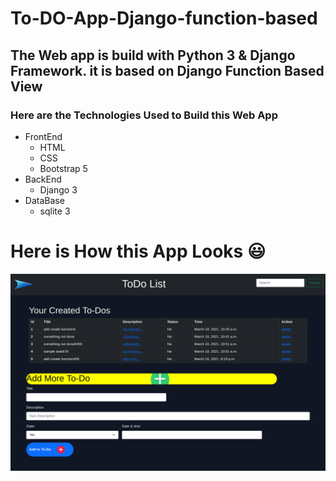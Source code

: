 # To-DO-App-Django-function-based

## The Web app is build with Python 3 & Django Framework. it is based on Django Function Based View ##

### Here are the Technologies Used to Build this Web App ###
- FrontEnd
  - HTML
  - CSS
  - Bootstrap 5
- BackEnd
  - Django 3
- DataBase
  - sqlite 3
 
# Here is How this App Looks :smiley: #
 ![ScreenShot of App](https://github.com/sauravsharmaz/To-DO-App-Django-function-based-/blob/main/myapp/ScreenShots/todo_screenshot.png)